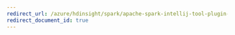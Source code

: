 ```yaml
---
redirect_url: /azure/hdinsight/spark/apache-spark-intellij-tool-plugin-debug-jobs-remotely
redirect_document_id: true
---
```

